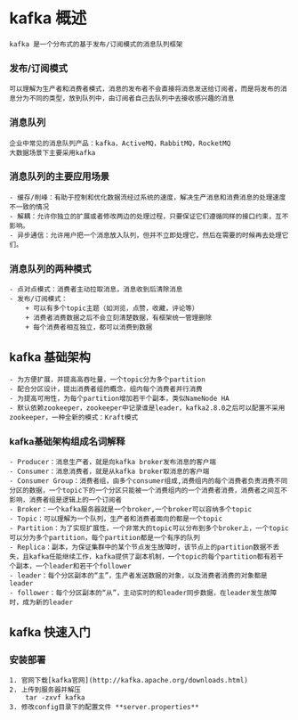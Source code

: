 # kafka 概述
    kafka 是一个分布式的基于发布/订阅模式的消息队列框架

### 发布/订阅模式
    可以理解为生产者和消费者模式，消息的发布者不会直接将消息发送给订阅者，而是将发布的消息分为不同的类型，放到队列中，由订阅者自己去队列中去接收感兴趣的消息

### 消息队列
    企业中常见的消息队列产品：kafka，ActiveMQ，RabbitMQ，RocketMQ
    大数据场景下主要采用kafka
### 消息队列的主要应用场景
    - 缓存/削峰：有助于控制和优化数据流经过系统的速度，解决生产消息和消费消息的处理速度不一致的情况
    - 解耦：允许你独立的扩展或者修改两边的处理过程，只要保证它们遵循同样的接口约束，互不影响。
    - 异步通信：允许用户把一个消息放入队列，但并不立即处理它，然后在需要的时候再去处理它们。
### 消息队列的两种模式
    - 点对点模式：消费者主动拉取消息，消息收到后清除消息
    - 发布/订阅模式：
        + 可以有多个topic主题（如浏览，点赞，收藏，评论等）
        + 消费者消费数据之后不会立刻清楚数据，有框架统一管理删除
        + 每个消费者相互独立，都可以消费到数据
## kafka 基础架构
    - 为方便扩展，并提高高吞吐量，一个topic分为多个partition
    - 配合分区设计，提出消费者组的概念，组内每个消费者并行消费
    - 为提高可用性，为每个partition增加若干个副本，类似NameNode HA
    - 默认依赖zookeeper，zookeeper中记录谁是leader，kafka2.8.0之后可以配置不采用zookeeper，一种全新的模式：Kraft模式
### kafka基础架构组成名词解释
    - Producer：消息生产者，就是向kafka broker发布消息的客户端
    - Consumer：消息消费者，就是从kafka broker取消息的客户端
    - Consumer Group：消费者组，由多个consumer组成,消费组内的每个消费者负责消费不同分区的数据，一个topic下的一个分区只能被一个消费组内的一个消费者消费，消费者之间互不影响，消费者组是逻辑上的一个订阅者
    - Broker：一个kafka服务器就是一个broker,一个broker可以容纳多个topic
    - Topic：可以理解为一个队列，生产者和消费者面向的都是一个topic
    - Partition：为了实现扩展性，一个非常大的topic可以分布到多个broker上，一个topic可以分为多个partition，每个partition都是一个有序的队列
    - Replica：副本，为保证集群中的某个节点发生故障时，该节点上的partition数据不丢失，且kafka任能继续工作，kafka提供了副本机制，一个topic的每个partition都有若干个副本，一个leader和若干个follower
    - leader：每个分区副本的“主”，生产者发送数据的对象，以及消费者消费的对象都是leader
    - follower：每个分区副本的“从”，主动实时的和leader同步数据，在leader发生故障时，成为新的leader
## kafka 快速入门
### 安装部署
    1. 官网下载[kafka官网](http://kafka.apache.org/downloads.html)
    2. 上传到服务器并解压
        tar -zxvf kafka
    3. 修改config目录下的配置文件 **server.properties**

